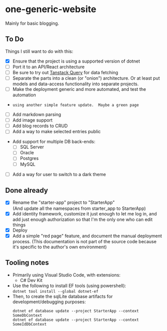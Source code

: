 # one-generic-website

Mainly for basic blogging.

## To Do
Things I still want to do with this:

  - [x] Ensure that the project is using a supported version of dotnet
  - [ ] Port it to an API/React architecture
  - [ ] Be sure to try out [Tanstack Query](https://tanstack.com/query/latest) for data fetching
  - [ ] Separate the parts into a clean (or "onion") architecture.  Or at least
        put models and data-access functionality into separate projects.
  - [ ] Make the deployment generic and more automated, and test the automation
  -     using another simple feature update.  Maybe a green page
  - [ ] Add markdown parsing
  - [ ] Add image support
  - [ ] Add blog records to CRUD
  - [ ] Add a way to make selected entries public
  - Add support for multiple DB back-ends:
      - [ ] SQL Server
      - [ ] Oracle
      - [ ] Postgres
      - [ ] MySQL
  - [ ] Add a way for user to switch to a dark theme


## Done already

  - [x] Rename the "starter-app" project to "StarterApp"  
        (And update all the namespaces from starter_app to StarterApp)
  - [x] Add identity framework, customize it just enough to let me log in, and 
        add just enough authorization so that I'm the only one who can edit
        things
  - [x] Deploy
  - [x] Add a simple "red page" feature, and document the manual deployment 
        process. (This documentation is not part of the source code because
        it's specific to the author's own environment)

## Tooling notes
  - Primarily using Visual Studio Code, with extensions:
    + C# Dev Kit
  - Use the following to install EF tools (using powershell):  
    `dotnet tool install --global dotnet-ef`
  - Then, to create the sqlLite database artifacts for development/debugging purposes:
    ```
    dotnet ef database update --project StarterApp --context SomeDbContext
    dotnet ef database update --project StarterApp --context SomeIdDbContext
    ```

